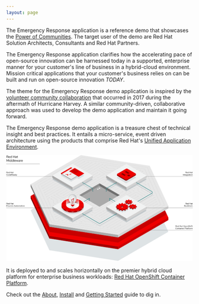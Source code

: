 ```yaml
---
layout: page
---
```

The Emergency Response application is a reference demo that showcases the [Power of Communities]( https://youtu.be/rVtsGZIFw4s ).
The target user of the demo are Red Hat Solution Architects, Consultants and Red Hat Partners.

The Emergency Response application clarifies how the accelerating pace of open-source innovation can be harnessed today in a supported, enterprise manner for your customer's line of business in a hybrid-cloud environment.  Mission critical applications that your customer's business relies on can be built and run on open-source innovation *TODAY*.

The theme for the Emergency Response demo application is inspired by the [volunteer community collaboration](https://en.wikipedia.org/wiki/Cajun_Navy) that occurred in 2017 during the aftermath of Hurricane Harvey.  A similar community-driven, collaborative approach was used to develop the demo application and maintain it going forward.

The Emergency Response demo application is a treasure chest of technical insight and best practices.  It entails a micro-service, event driven architecture using the products that comprise Red Hat's [Unified Application Environment](https://developers.redhat.com/appenv).  

![Red Hat Middelware](/images/redhatmiddleware.png)

 It is deployed to and scales horizontally on the premier hybrid cloud platform for enterprise business workloads: [Red Hat OpenShift Container Platform](https://www.openshift.com/products/container-platform).
  
Check out the [About](/about.md),  [Install](/install.md) and [Getting Started](/gettingstarted.md) guide to dig in.


